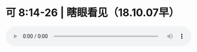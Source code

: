 # 可 8:14-26 | 瞎眼看见（18.10.07早）

<audio style="width: 100%;" preload="false" controls controlslist="nodownload"><source src="http://file.simai.life/audio/mp3/old/26594.mp3" type="audio/mpeg">Your browser does not support the audio element.</audio>


